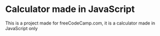 # Calculator made in JavaScript

This is a project made for freeCodeCamp.com, it is a calculator made in JavaScript only
